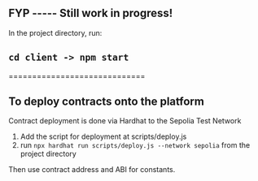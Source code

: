 ## FYP ----- Still work in progress!

In the project directory, run:
## `cd client -> npm start`
=============================
## To deploy contracts onto the platform

Contract deployment is done via Hardhat to the Sepolia Test Network
1. Add the script for deployment at scripts/deploy.js
2. run `npx hardhat run scripts/deploy.js --network sepolia` from the project directory

Then use contract address and ABI for constants.
